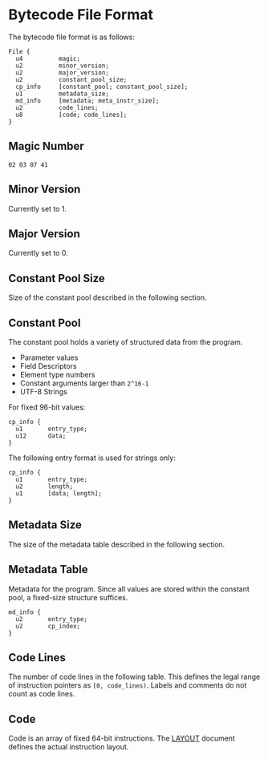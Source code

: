 # Bytecode File Format

The bytecode file format is as follows:

```
File {
  u4          magic;
  u2          minor_version;
  u2          major_version;
  u2          constant_pool_size;
  cp_info     [constant_pool; constant_pool_size];
  u1          metadata_size;
  md_info     [metadata; meta_instr_size];
  u2          code_lines;
  u8          [code; code_lines];
}
```

## Magic Number

```
02 03 07 41
```

## Minor Version

Currently set to 1.

## Major Version

Currently set to 0.

## Constant Pool Size

Size of the constant pool described in the following section.

## Constant Pool

The constant pool holds a variety of structured data from the program.

* Parameter values
* Field Descriptors
* Element type numbers
* Constant arguments larger than `2^16-1`
* UTF-8 Strings

For fixed 96-bit values:

```
cp_info {
  u1       entry_type;
  u12      data;
}
```

The following entry format is used for strings only:

```
cp_info {
  u1       entry_type;
  u2       length;
  u1       [data; length];
}
```

## Metadata Size

The size of the metadata table described in the following section.

## Metadata Table

Metadata for the program. Since all values are stored within the constant pool, a fixed-size structure suffices.

```
md_info {
  u2       entry_type;
  u2       cp_index;
}
```

## Code Lines

The number of code lines in the following table. This defines the legal range of instruction pointers as `[0, code_lines)`. Labels and comments do not count as code lines.

## Code

Code is an array of fixed 64-bit instructions. The [LAYOUT](LAYOUT.md) document defines the actual instruction layout.